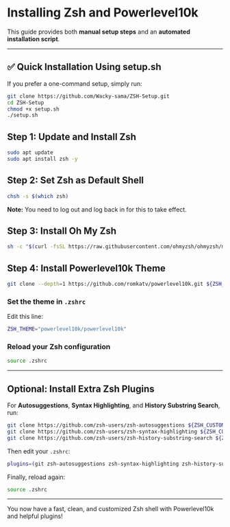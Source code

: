 # Installing Zsh and Powerlevel10k

This guide provides both **manual setup steps** and an **automated installation script**.

---

## ✅ Quick Installation Using setup.sh

If you prefer a one-command setup, simply run:

```bash
git clone https://github.com/Wacky-sama/ZSH-Setup.git
cd ZSH-Setup
chmod +x setup.sh
./setup.sh
```

## Step 1: Update and Install Zsh

```bash
sudo apt update
sudo apt install zsh -y
```

## Step 2: Set Zsh as Default Shell

```bash
chsh -s $(which zsh)
```

**Note:** You need to log out and log back in for this to take effect.

## Step 3: Install Oh My Zsh

```bash
sh -c "$(curl -fsSL https://raw.githubusercontent.com/ohmyzsh/ohmyzsh/master/tools/install.sh)"
```

## Step 4: Install Powerlevel10k Theme

```bash
git clone --depth=1 https://github.com/romkatv/powerlevel10k.git ${ZSH_CUSTOM:-$HOME/.oh-my-zsh/custom}/themes/powerlevel10k
```

### Set the theme in `.zshrc`

Edit this line:

```bash
ZSH_THEME="powerlevel10k/powerlevel10k"
```

### Reload your Zsh configuration

```bash
source .zshrc
```

---

## Optional: Install Extra Zsh Plugins

For **Autosuggestions**, **Syntax Highlighting**, and **History Substring Search**, run:

```bash
git clone https://github.com/zsh-users/zsh-autosuggestions ${ZSH_CUSTOM:-~/.oh-my-zsh/custom}/plugins/zsh-autosuggestions
git clone https://github.com/zsh-users/zsh-syntax-highlighting ${ZSH_CUSTOM:-~/.oh-my-zsh/custom}/plugins/zsh-syntax-highlighting
git clone https://github.com/zsh-users/zsh-history-substring-search ${ZSH_CUSTOM:-~/.oh-my-zsh/custom}/plugins/zsh-history-substring-search
```

Then edit your `.zshrc`:

```bash
plugins=(git zsh-autosuggestions zsh-syntax-highlighting zsh-history-substring-search)
```

Finally, reload again:

```bash
source .zshrc
```

---

You now have a fast, clean, and customized Zsh shell with Powerlevel10k and helpful plugins!
